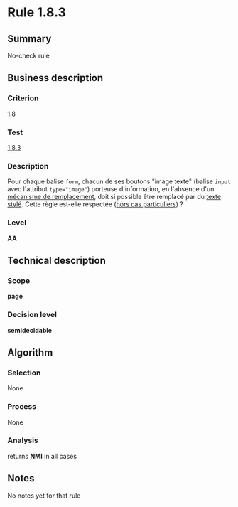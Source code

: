 # Rule 1.8.3
## Summary

No-check rule

## Business description

### Criterion

[1.8](http://references.modernisation.gouv.fr/sites/default/files/RGAA3_RC2-1/referentiel_technique.htm#crit-1-8)

### Test

[1.8.3](http://references.modernisation.gouv.fr/sites/default/files/RGAA3_RC2-1/referentiel_technique.htm#test-1-8-3)

### Description

Pour chaque balise `form`, chacun de ses boutons "image texte" (balise `input` avec l'attribut `type="image"`) porteuse d'information, en l'absence d'un <a href="http://references.modernisation.gouv.fr/sites/default/files/RGAA3_RC2-1/glossaire.htm#mMecaRempl">m&eacute;canisme de remplacement</a>, doit si possible &ecirc;tre remplac&eacute; par du <a href="http://references.modernisation.gouv.fr/sites/default/files/RGAA3_RC2-1/glossaire.htm#mTexteStyle">texte styl&eacute;</a>. Cette r&egrave;gle est-elle respect&eacute;e (<a href="http://references.modernisation.gouv.fr/sites/default/files/RGAA3_RC2-1/cas_particulier.htm#cpCrit1-8" title="Cas particuliers pour le crit&egrave;re 1.8">hors cas particuliers</a>) ?

### Level

**AA**

## Technical description

### Scope

**page**

### Decision level

**semidecidable**

## Algorithm

### Selection

None

### Process

None

### Analysis

returns **NMI** in all cases

## Notes

No notes yet for that rule
